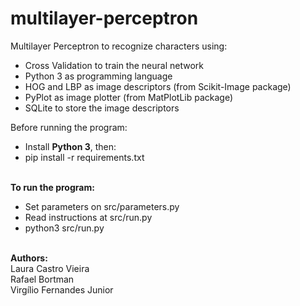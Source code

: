 # multilayer-perceptron
Multilayer Perceptron to recognize characters using:</br>
- Cross Validation to train the neural network
- Python 3 as programming language
- HOG and LBP as image descriptors (from Scikit-Image package)
- PyPlot as image plotter (from MatPlotLib package)
- SQLite to store the image descriptors

Before running the program:</br>
- Install <strong>Python 3</strong>, then:</br>
- pip install -r requirements.txt

</br><b>To run the program:</b></br>
- Set parameters on src/parameters.py
- Read instructions at src/run.py
- python3 src/run.py

</br><b>Authors:</b></br>
Laura Castro Vieira</br>
Rafael Bortman</br>
Virgílio Fernandes Junior</br>
 
